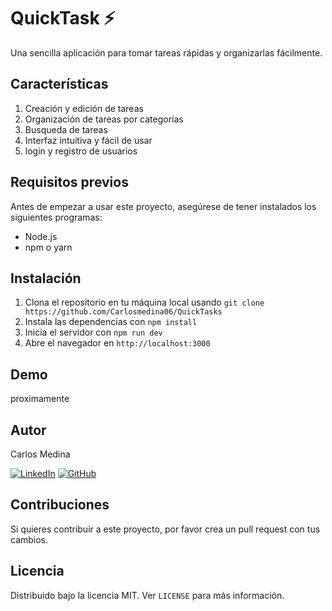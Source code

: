 # QuickTask ⚡️

Una sencilla aplicación para tomar tareas rápidas y organizarlas fácilmente.

## Características
1. Creación y edición de tareas
2. Organización de tareas por categorías
3. Busqueda de tareas
4. Interfaz intuitiva y fácil de usar
5. login y registro de usuarios

## Requisitos previos

Antes de empezar a usar este proyecto, asegúrese de tener instalados los siguientes programas:

- Node.js
- npm o yarn

## Instalación
1. Clona el repositorio en tu máquina local usando `git clone https://github.com/Carlosmedina06/QuickTasks`
2. Instala las dependencias con `npm install`
3. Inicia el servidor con `npm run dev`
4. Abre el navegador en `http://localhost:3000`

## Demo
proximamente

## Autor

Carlos Medina

[![LinkedIn][linkedin-shield]][linkedin-url]
[![GitHub][github-shield]][github-url]

<!-- Enlaces a redes sociales -->
[linkedin-url]: https://www.linkedin.com/in/carlosmedina06/
[github-url]: https://github.com/Carlosmedina06

<!-- Escudos de redes sociales -->
[linkedin-shield]: https://img.shields.io/badge/-LinkedIn-blue?style=flat-square&logo=linkedin&logoColor=white&link=https://www.linkedin.com/in/carlosmedina06/
[github-shield]: https://img.shields.io/badge/-GitHub-grey?style=flat-square&logo=github&logoColor=white&link=https://github.com/Carlosmedina06

## Contribuciones
Si quieres contribuir a este proyecto, por favor crea un pull request con tus cambios.

## Licencia
Distribuido bajo la licencia MIT. Ver `LICENSE` para más información.
